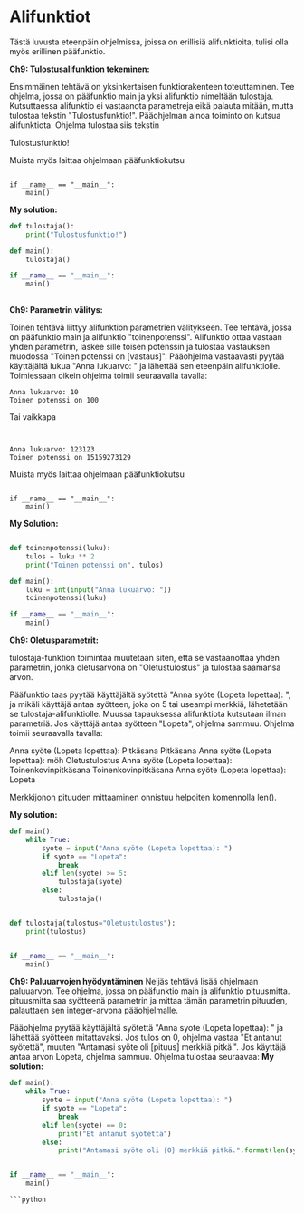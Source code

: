 # Alifunktiot # 


Tästä luvusta eteenpäin ohjelmissa, joissa on erillisiä alifunktioita, tulisi olla myös erillinen pääfunktio.

**Ch9: Tulostusalifunktion tekeminen:**

Ensimmäinen tehtävä on yksinkertaisen funktiorakenteen toteuttaminen. Tee ohjelma, jossa on pääfunktio main ja yksi alifunktio nimeltään tulostaja. Kutsuttaessa alifunktio ei vastaanota parametreja eikä palauta mitään, mutta tulostaa tekstin "Tulostusfunktio!". Pääohjelman ainoa toiminto on kutsua alifunktiota. Ohjelma tulostaa siis tekstin



Tulostusfunktio!


Muista myös laittaa ohjelmaan pääfunktiokutsu
```

if __name__ == "__main__":
    main()
```

**My solution:**

```python
def tulostaja():
    print("Tulostusfunktio!")

def main():
    tulostaja()

if __name__ == "__main__":
    main()
    
```

**Ch9: Parametrin välitys:**

Toinen tehtävä liittyy alifunktion parametrien välitykseen. Tee tehtävä, jossa on pääfunktio main ja alifunktio "toinenpotenssi". Alifunktio ottaa vastaan yhden parametrin, laskee sille toisen potenssin ja tulostaa vastauksen muodossa "Toinen potenssi on [vastaus]". Pääohjelma vastaavasti pyytää käyttäjältä lukua "Anna lukuarvo: " ja lähettää sen eteenpäin alifunktiolle. Toimiessaan oikein ohjelma toimii seuraavalla tavalla:


```
Anna lukuarvo: 10
Toinen potenssi on 100
```

Tai vaikkapa
```


Anna lukuarvo: 123123
Toinen potenssi on 15159273129
```

Muista myös laittaa ohjelmaan pääfunktiokutsu

```

if __name__ == "__main__":
    main()

```

**My Solution:**

```python

def toinenpotenssi(luku):
    tulos = luku ** 2
    print("Toinen potenssi on", tulos)

def main():
    luku = int(input("Anna lukuarvo: "))
    toinenpotenssi(luku)

if __name__ == "__main__":
    main()

```

**Ch9: Oletusparametrit:**


tulostaja-funktion toimintaa muutetaan siten, että se vastaanottaa yhden parametrin, jonka oletusarvona on "Oletustulostus" ja tulostaa saamansa arvon.


Pääfunktio taas pyytää käyttäjältä syötettä "Anna syöte (Lopeta lopettaa): ", ja mikäli käyttäjä antaa syötteen, joka on 5 tai useampi merkkiä, lähetetään se tulostaja-alifunktiolle. Muussa tapauksessa alifunktiota kutsutaan ilman parametriä. Jos käyttäjä antaa syötteen "Lopeta", ohjelma sammuu. Ohjelma toimii seuraavalla tavalla:



Anna syöte (Lopeta lopettaa): Pitkäsana
Pitkäsana
Anna syöte (Lopeta lopettaa): möh
Oletustulostus
Anna syöte (Lopeta lopettaa): Toinenkovinpitkäsana
Toinenkovinpitkäsana
Anna syöte (Lopeta lopettaa): Lopeta


Merkkijonon pituuden mittaaminen onnistuu helpoiten komennolla len().

**My solution:**

```python
def main():
    while True:
        syote = input("Anna syöte (Lopeta lopettaa): ")
        if syote == "Lopeta":
            break
        elif len(syote) >= 5:
            tulostaja(syote)
        else:
            tulostaja()


def tulostaja(tulostus="Oletustulostus"):
    print(tulostus)


if __name__ == "__main__":
    main()
```

**Ch9: Paluuarvojen hyödyntäminen**
Neljäs tehtävä lisää ohjelmaan paluuarvon. Tee ohjelma, jossa on pääfunktio main ja alifunktio pituusmitta. pituusmitta saa syötteenä parametrin ja mittaa tämän parametrin pituuden, palauttaen sen integer-arvona pääohjelmalle.


Pääohjelma pyytää käyttäjältä syötettä "Anna syote (Lopeta lopettaa): " ja lähettää syötteen mitattavaksi. Jos tulos on 0, ohjelma vastaa "Et antanut syötettä", muuten "Antamasi syöte oli [pituus] merkkiä pitkä.". Jos käyttäjä antaa arvon Lopeta, ohjelma sammuu. Ohjelma tulostaa seuraavaa:
**My solution:**

```python
def main():
    while True:
        syote = input("Anna syöte (Lopeta lopettaa): ")
        if syote == "Lopeta":
            break
        elif len(syote) == 0:
            print("Et antanut syötettä")
        else:
            print("Antamasi syöte oli {0} merkkiä pitkä.".format(len(syote)))


if __name__ == "__main__":
    main()

```python
